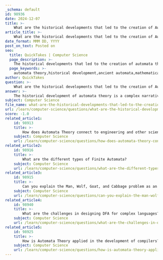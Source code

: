 ```yaml
---
_schema: default
id: 98936
date: 2024-12-07
title: >-
    What are the historical developments that led to the creation of Automata Theory?
article_title: >-
    What are the historical developments that led to the creation of Automata Theory?
date_format: MMM DD, YYYY
post_on_text: Posted on
seo:
  title: QuickTakes | Computer Science
  page_description: >-
    The historical developments that led to the creation of automata theory include ancient mechanical inventions, mathematical advancements by figures like Charles Babbage, and significant contributions in the 20th century by researchers such as Warren McCulloch, culminating in its role as a cornerstone of computer science.
  page_keywords: >-
    automata theory,historical development,ancient automata,mathematical foundations,Charles Babbage,20th century developments,Warren McCulloch,finite automata,finite state machines,applications of automata theory
author: QuickTakes
question: >-
    What are the historical developments that led to the creation of Automata Theory?
answer: >-
    The historical development of automata theory is a complex narrative that spans several centuries, influenced by advancements in mathematics, engineering, and computer science. Here are some key milestones that led to the creation of automata theory:\n\n1. **Ancient Automata**: The concept of automata can be traced back to ancient civilizations. For instance, in Ancient Egypt (around 2000 BC), there were devices that produced sounds using tubes and heated air. Similarly, in Ancient China (around 1000 BC), inventor Yan Shi created humanoid automata that could sing and dance using pulleys and levers. The Greek mathematician Hero of Alexandria (1st Century AD) also designed coin-operated machines, showcasing early mechanical automation.\n\n2. **Mathematical Foundations**: The 18th and 19th centuries saw significant developments in mathematics that laid the groundwork for modern computing. Charles Babbage's Analytical Engine, developed in 1834, is often regarded as the first general-purpose computer, capable of being programmed with punched cards. This period marked the transition from mechanical devices to more abstract mathematical concepts.\n\n3. **20th Century Developments**: The formal study of automata theory began in the mid-20th century. In 1943, the work of Warren McCulloch and Walter Pitts introduced a formal version of finite automata through their neural network models. This was a pivotal moment as it connected the behavior of discrete systems with mathematical abstractions.\n\n4. **Advancements in the 1950s and 1960s**: The 1950s and 1960s were crucial decades for automata theory, where it evolved significantly. Researchers began to explore finite state machines (FSMs) and their applications in computer science. The theory of abstract automata emerged, focusing on finite automata and their properties, which were studied using abstract algebra rather than traditional differential equations.\n\n5. **Applications and Further Research**: As automata theory matured, it found applications in various fields, including computer science, linguistics, and artificial intelligence. The formal mechanisms provided by finite state machines allowed for the modeling of computer programs and sequential logic, leading to advancements in algorithm design and problem-solving techniques.\n\nIn summary, the historical development of automata theory is marked by a blend of ancient mechanical inventions, foundational mathematical theories, and significant advancements in the 20th century that collectively shaped the field into a cornerstone of computer science and mathematics today.
subject: Computer Science
file_name: what-are-the-historical-developments-that-led-to-the-creation-of-automata-theory.md
url: /learn/computer-science/questions/what-are-the-historical-developments-that-led-to-the-creation-of-automata-theory
score: -1.0
related_article1:
    id: 98913
    title: >-
        How does Automata Theory connect to engineering and other sciences?
    subject: Computer Science
    url: /learn/computer-science/questions/how-does-automata-theory-connect-to-engineering-and-other-sciences
related_article2:
    id: 98916
    title: >-
        What are the different types of Finite Automata?
    subject: Computer Science
    url: /learn/computer-science/questions/what-are-the-different-types-of-finite-automata
related_article3:
    id: 98915
    title: >-
        Can you explain the Man, Wolf, Goat, and Cabbage problem as an example of a Finite State Machine?
    subject: Computer Science
    url: /learn/computer-science/questions/can-you-explain-the-man-wolf-goat-and-cabbage-problem-as-an-example-of-a-finite-state-machine
related_article4:
    id: 98940
    title: >-
        What are the challenges in designing DFA for complex languages?
    subject: Computer Science
    url: /learn/computer-science/questions/what-are-the-challenges-in-designing-dfa-for-complex-languages
related_article5:
    id: 98925
    title: >-
        How is Automata Theory applied in the development of compilers?
    subject: Computer Science
    url: /learn/computer-science/questions/how-is-automata-theory-applied-in-the-development-of-compilers
---
```


&nbsp;